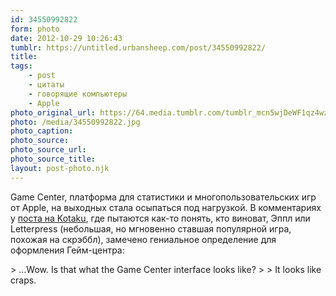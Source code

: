 ```yaml
---
id: 34550992822
form: photo
date: 2012-10-29 10:26:43
tumblr: https://untitled.urbansheep.com/post/34550992822/
title:
tags:
    - post
    - цитаты
    - говорящие компьютеры
    - Apple
photo_original_url: https://64.media.tumblr.com/tumblr_mcn5wjDeWF1qz4wzio1_1280.jpg
photo: /media/34550992822.jpg
photo_caption: 
photo_source:
photo_source_url:
photo_source_title:
layout: post-photo.njk
---
```


<p>Game Center, платформа для статистики и многопользовательских игр от Apple, на выходных стала осыпаться под нагрузкой. В комментариях у <a href="http://kotaku.com/5955318/apples-game-center-seems-to-be-malfunctioning-today-blame-letterpress">поста на Kotaku</a>, где пытаются как-то понять, кто виноват, Эппл или Letterpress (небольшая, но мгновенно ставшая популярной игра, похожая на скрэббл), замечено гениальное определение для оформления Гейм-центра:</p>

<p>&gt; …Wow. Is that what the Game Center interface looks like?
&gt;
&gt; It looks like craps.</p>
